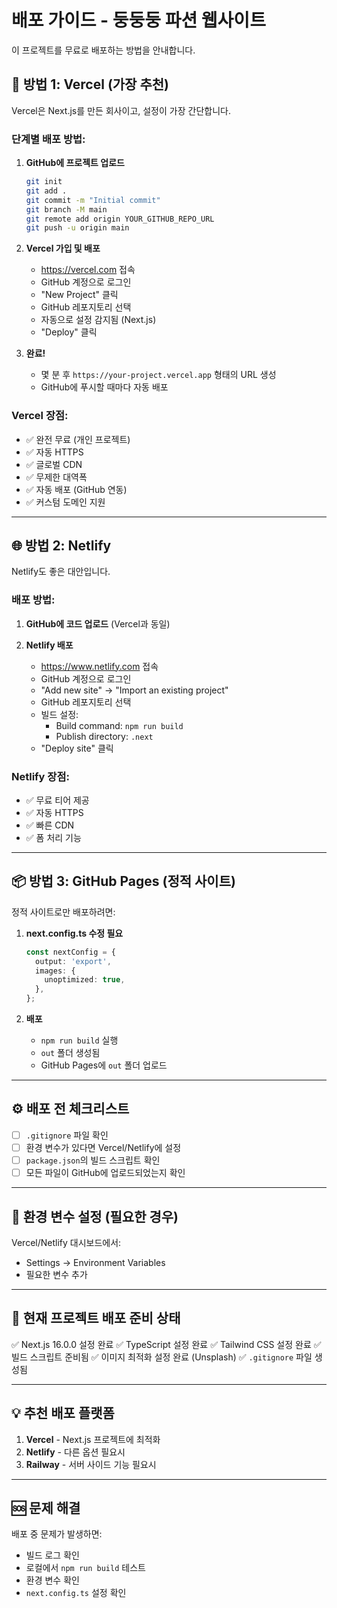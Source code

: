 # 배포 가이드 - 둥둥둥 파션 웹사이트

이 프로젝트를 무료로 배포하는 방법을 안내합니다.

## 🚀 방법 1: Vercel (가장 추천)

Vercel은 Next.js를 만든 회사이고, 설정이 가장 간단합니다.

### 단계별 배포 방법:

1. **GitHub에 프로젝트 업로드**
   ```bash
   git init
   git add .
   git commit -m "Initial commit"
   git branch -M main
   git remote add origin YOUR_GITHUB_REPO_URL
   git push -u origin main
   ```

2. **Vercel 가입 및 배포**
   - https://vercel.com 접속
   - GitHub 계정으로 로그인
   - "New Project" 클릭
   - GitHub 레포지토리 선택
   - 자동으로 설정 감지됨 (Next.js)
   - "Deploy" 클릭

3. **완료!**
   - 몇 분 후 `https://your-project.vercel.app` 형태의 URL 생성
   - GitHub에 푸시할 때마다 자동 배포

### Vercel 장점:
- ✅ 완전 무료 (개인 프로젝트)
- ✅ 자동 HTTPS
- ✅ 글로벌 CDN
- ✅ 무제한 대역폭
- ✅ 자동 배포 (GitHub 연동)
- ✅ 커스텀 도메인 지원

---

## 🌐 방법 2: Netlify

Netlify도 좋은 대안입니다.

### 배포 방법:

1. **GitHub에 코드 업로드** (Vercel과 동일)

2. **Netlify 배포**
   - https://www.netlify.com 접속
   - GitHub 계정으로 로그인
   - "Add new site" → "Import an existing project"
   - GitHub 레포지토리 선택
   - 빌드 설정:
     - Build command: `npm run build`
     - Publish directory: `.next`
   - "Deploy site" 클릭

### Netlify 장점:
- ✅ 무료 티어 제공
- ✅ 자동 HTTPS
- ✅ 빠른 CDN
- ✅ 폼 처리 기능

---

## 📦 방법 3: GitHub Pages (정적 사이트)

정적 사이트로만 배포하려면:

1. **next.config.ts 수정 필요**
   ```typescript
   const nextConfig = {
     output: 'export',
     images: {
       unoptimized: true,
     },
   };
   ```

2. **배포**
   - `npm run build` 실행
   - `out` 폴더 생성됨
   - GitHub Pages에 `out` 폴더 업로드

---

## ⚙️ 배포 전 체크리스트

- [ ] `.gitignore` 파일 확인
- [ ] 환경 변수가 있다면 Vercel/Netlify에 설정
- [ ] `package.json`의 빌드 스크립트 확인
- [ ] 모든 파일이 GitHub에 업로드되었는지 확인

---

## 🔧 환경 변수 설정 (필요한 경우)

Vercel/Netlify 대시보드에서:
- Settings → Environment Variables
- 필요한 변수 추가

---

## 📝 현재 프로젝트 배포 준비 상태

✅ Next.js 16.0.0 설정 완료
✅ TypeScript 설정 완료
✅ Tailwind CSS 설정 완료
✅ 빌드 스크립트 준비됨
✅ 이미지 최적화 설정 완료 (Unsplash)
✅ `.gitignore` 파일 생성됨

---

## 💡 추천 배포 플랫폼

1. **Vercel** - Next.js 프로젝트에 최적화
2. **Netlify** - 다른 옵션 필요시
3. **Railway** - 서버 사이드 기능 필요시

---

## 🆘 문제 해결

배포 중 문제가 발생하면:
- 빌드 로그 확인
- 로컬에서 `npm run build` 테스트
- 환경 변수 확인
- `next.config.ts` 설정 확인

